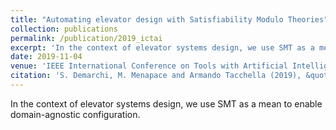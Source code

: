 ```yaml
---
title: "Automating elevator design with Satisfiability Modulo Theories"
collection: publications
permalink: /publication/2019_ictai
excerpt: 'In the context of elevator systems design, we use SMT as a mean to enable domain-agnostic configuration.'
date: 2019-11-04
venue: 'IEEE International Conference on Tools with Artificial Intelligence, ICTAI 2019, Portland, Oregon'
citation: 'S. Demarchi, M. Menapace and Armando Tacchella (2019), &quot;Automating elevator design with Satisfiability Modulo Theories.&quot; <i>in IEEE International Conference on Tools with Artificial Intelligence, ICTAI 2019, Portland, Oregon, November 4-6, 2019, Proceedings, 2019</i>.'
---
```


In the context of elevator systems design, we use SMT as a mean to enable domain-agnostic configuration.
